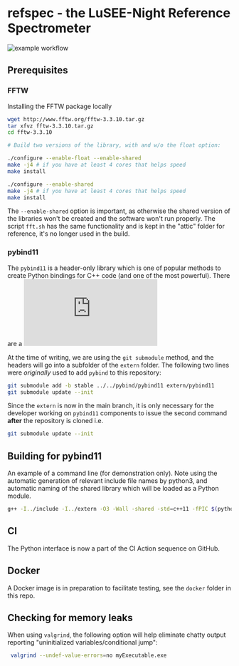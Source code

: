 
# refspec - the LuSEE-Night Reference Spectrometer

![example workflow](https://github.com/lusee-night/refspec/actions/workflows/refspec-test.yml/badge.svg)


## Prerequisites 

### FFTW

Installing the FFTW package locally

```bash
wget http://www.fftw.org/fftw-3.3.10.tar.gz
tar xfvz fftw-3.3.10.tar.gz
cd fftw-3.3.10

# Build two versions of the library, with and w/o the float option:

./configure --enable-float --enable-shared
make -j4 # if you have at least 4 cores that helps speed
make install

./configure --enable-shared
make -j4 # if you have at least 4 cores that helps speed
make install
```

The `--enable-shared` option is important, as otherwise the shared version of the libraries won't be created
and the software won't run properly. The script `fft.sh` has the same functionality and is kept in
the "attic" folder for reference, it's no longer used in the build.

### pybind11

The `pybind11` is a header-only library which is one of popular methods
to create Python bindings for C++ code (and one of the most powerful).
There are a ![few ways to install pybind11](https://pybind11.readthedocs.io/en/stable/installing.html)

At the time of writing, we are using the `git submodule` method, and the headers
will go into a subfolder of the `extern` folder. The following two lines were _originally_
used to add `pybind` to this repository:

```bash
git submodule add -b stable ../../pybind/pybind11 extern/pybind11
git submodule update --init
```

Since the `extern` is now in the main branch, it is only necessary for the developer
working on `pybind11` components to issue the second command __after__ the repository is cloned
i.e.

```bash
git submodule update --init
```



## Building for pybind11

An example of a command line (for demonstration only). Note using the automatic generation of relevant
include file names by python3, and automatic naming of the shared library which will be loaded as a
Python module.
```bash
g++ -I../include -I../extern -O3 -Wall -shared -std=c++11 -fPIC $(python3 -m pybind11 --includes) SpecConfig.cpp SpecOutput.cpp SignalGenerator.cpp RefSpectrometer.cpp pfb.cpp -lfftw3 -lfftw3f -o refspec$(python3.10-config --extension-suffix)
```

## CI

The Python interface is now a part of the CI Action sequence on GitHub.

## Docker

A Docker image is in preparation to facilitate testing, see the ```docker```
folder in this repo.

## Checking for memory leaks

When using ```valgrind```, the following option will help eliminate chatty output reporting "uninitialized variables/conditional jump":

```bash
 valgrind --undef-value-errors=no myExecutable.exe
```



